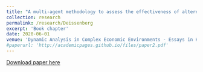 ```yaml
---
title: "A multi-agent methodology to assess the effectiveness of alternative systemic-risk adjusted capital requirements"
collection: research
permalink: /research/Deissenberg
excerpt: 'Book chapter'
date: 2020-06-01
venue: 'Dynamic Analysis in Complex Economic Environments - Essays in Honor of Christophe Deissenberg'
#paperurl: 'http://academicpages.github.io/files/paper2.pdf'
---
```


[Download paper here](http://academicpages.github.io/files/paper2.pdf)
